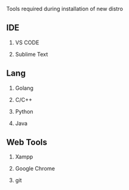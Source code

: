 Tools required during installation of new distro

## IDE

 1. VS CODE

 2. Sublime Text


## Lang

 1. Golang
 
 2. C/C++
 
 2. Python
 
 3. Java

## Web Tools

1. Xampp

2. Google Chrome

3. git

